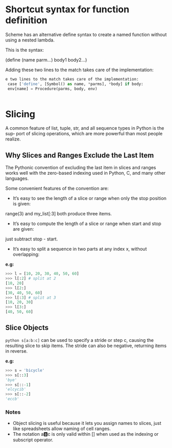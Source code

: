 # Shortcut syntax for function definition
Scheme has an alternative define syntax to create a named function without using a nested lambda. 

This is the syntax:

(define (name parm…) body1 body2…)

Adding these two lines to the match takes care of the implementation:

```python
e two lines to the match takes care of the implementation:
 case ['define', [Symbol() as name, *parms], *body] if body:
 env[name] = Procedure(parms, body, env)
 
 ```
# Slicing
A common feature of list, tuple, str, and all sequence types in Python is the sup‐
port of slicing operations, which are more powerful than most people realize.

## Why Slices and Ranges Exclude the Last Item
The Pythonic convention of excluding the last item in slices and ranges works well
with the zero-based indexing used in Python, C, and many other languages. 

Some convenient features of the convention are:

* It’s easy to see the length of a slice or range when only the stop position is given:

range(3) and my_list[:3] both produce three items.

* It’s easy to compute the length of a slice or range when start and stop are given:

just subtract stop - start.

* It’s easy to split a sequence in two parts at any index x, without overlapping:

**e.g:**

```python
>>> l = [10, 20, 30, 40, 50, 60]
>>> l[:2] # split at 2
[10, 20]
>>> l[2:]
[30, 40, 50, 60]
>>> l[:3] # split at 3
[10, 20, 30]
>>> l[3:]
[40, 50, 60]

```

## Slice Objects
```python s[a:b:c]``` can be used to specify a stride or step c, causing the resulting slice to skip items.
The stride can also be negative, returning items in reverse. 

**e.g:**

```python
>>> s = 'bicycle'
>>> s[::3]
'bye'
>>> s[::-1]
'elcycib'
>>> s[::-2]
'eccb'

```

### Notes
* Object slicing is useful because it lets you assign names to slices, just like spreadsheets allow naming of cell ranges.
* The notation a:b:c is only valid within [] when used as the indexing or subscript operator.
